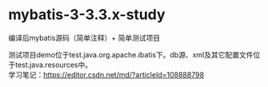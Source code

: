 # mybatis-3-3.3.x-study
编译后mybatis源码（简单注释）+ 简单测试项目

测试项目demo位于test.java.org.apache.ibatis下。db源、xml及其它配置文件位于test.java.resources中。  
学习笔记：https://editor.csdn.net/md/?articleId=108888798
